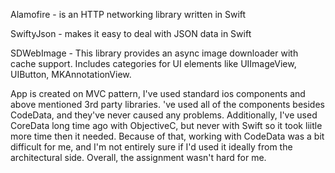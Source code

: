 Alamofire - is an HTTP networking library written in Swift

SwiftyJson - makes it easy to deal with JSON data in Swift

SDWebImage - This library provides an async image downloader with cache support. Includes categories for UI elements like UIImageView, UIButton, MKAnnotationView.



App is created on MVC pattern, I've used standard ios components and above mentioned 3rd party libraries. 've used all of the components besides CodeData, and they've never caused any problems. Additionally, I've used CoreData long time ago with ObjectiveC, but never with Swift so it took liitle more time then it needed. Because of that, working with CodeData was a bit difficult for me, and I'm not entirely sure if I'd used it ideally from the architectural side. Overall, the assignment wasn't hard for me.

